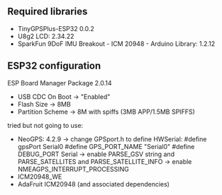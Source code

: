 ## Required libraries

* TinyGPSPlus-ESP32 0.0.2
* U8g2 LCD: 2.34.22
* SparkFun 9DoF IMU Breakout - ICM 20948 - Arduino Library: 1.2.12

## ESP32 configuration
 ESP Board Manager Package 2.0.14

* USB CDC On Boot -> "Enabled"
* Flash Size -> 8MB
* Partition Scheme -> 8M with spiffs (3MB APP/1.5MB SPIFFS)


tried but not going to use:
* NeoGPS: 4.2.9
    -> change GPSport.h to define HWSerial:
          #define gpsPort Serial0
          #define GPS_PORT_NAME "Serial0"
          #define DEBUG_PORT Serial
    -> enable PARSE_GSV string and PARSE_SATELLITES and PARSE_SATELLITE_INFO
    -> enable NMEAGPS_INTERRUPT_PROCESSING
* ICM20948_WE
* AdaFruit ICM20948 (and associated dependencies)